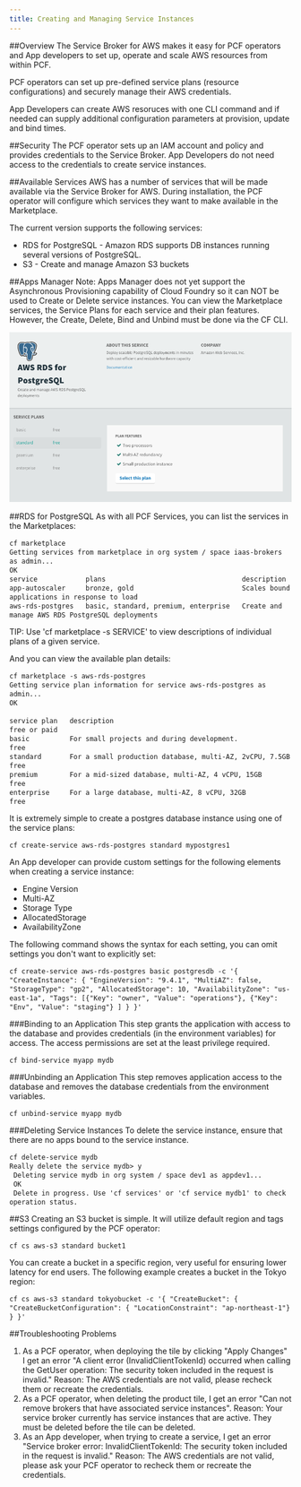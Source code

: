 ```yaml
---
title: Creating and Managing Service Instances
---
```



##Overview
The Service Broker for AWS makes it easy for PCF operators and App developers to set up, operate and scale AWS resources from within PCF. 

PCF operators can set up pre-defined service plans (resource configurations) and securely manage their AWS credentials. 

App Developers can create AWS resoruces with one CLI command and if needed can supply additional configuration parameters at provision, update and bind times.  

##Security
The PCF operator sets up an IAM account and policy and provides credentials to the Service Broker. App Developers do not need access to the credentials to create service instances. 


##Available Services
AWS has a number of services that will be made available via the Service Broker for AWS. 
During installation, the PCF operator will configure which services they want to make available in the Marketplace. 

The current version supports the following services:

* RDS for PostgreSQL - Amazon RDS supports DB instances running several versions of PostgreSQL. 
* S3 - Create and manage Amazon S3 buckets

##Apps Manager
Note: Apps Manager does not yet support the Asynchronous Provisioning capability of Cloud Foundry so it can NOT be used to Create or Delete service instances. You can view the Marketplace services, the Service Plans for each service and their plan features. However, the Create, Delete, Bind and Unbind must be done via the CF CLI.  

<img src="images/aws-sb-appsmgr-serviceplans.png"  />


##RDS for PostgreSQL
As with all PCF Services, you can list the services in the Marketplaces:

    cf marketplace
    Getting services from marketplace in org system / space iaas-brokers as admin...
    OK
    service            plans                                  description   
    app-autoscaler     bronze, gold                           Scales bound applications in response to load   
    aws-rds-postgres   basic, standard, premium, enterprise   Create and manage AWS RDS PostgreSQL deployments   

TIP:  Use 'cf marketplace -s SERVICE' to view descriptions of individual plans of a given service.


And you can view the available plan details:

    cf marketplace -s aws-rds-postgres
    Getting service plan information for service aws-rds-postgres as admin...
    OK

    service plan   description                                               free or paid   
    basic          For small projects and during development.                free   
    standard       For a small production database, multi-AZ, 2vCPU, 7.5GB   free   
    premium        For a mid-sized database, multi-AZ, 4 vCPU, 15GB          free   
    enterprise     For a large database, multi-AZ, 8 vCPU, 32GB              free


It is extremely simple to create a postgres database instance using one of the service plans:

    cf create-service aws-rds-postgres standard mypostgres1

An App developer can provide custom settings for the following elements when creating a service instance:

* Engine Version
* Multi-AZ
* Storage Type
* AllocatedStorage
* AvailabilityZone

The following command shows the syntax for each setting, you can omit settings you don't want to explicitly set:

    cf create-service aws-rds-postgres basic postgresdb -c '{ "CreateInstance": { "EngineVersion": "9.4.1", "MultiAZ": false, "StorageType": "gp2", "AllocatedStorage": 10, "AvailabilityZone": "us-east-1a", "Tags": [{"Key": "owner", "Value": "operations"}, {"Key": "Env", "Value": "staging"} ] } }'


###Binding to an Application
This step grants the application with access to the database and provides credentials (in the environment variables) for access. 
The access permissions are set at the least privilege required.  

    cf bind-service myapp mydb


###Unbinding an Application
This step removes application access to the database and removes the database credentials from the environment variables. 

    cf unbind-service myapp mydb

###Deleting Service Instances
To delete the service instance, ensure that there are no apps bound to the service instance.  

    cf delete-service mydb
    Really delete the service mydb> y
     Deleting service mydb in org system / space dev1 as appdev1...
     OK
     Delete in progress. Use 'cf services' or 'cf service mydb1' to check operation status.


##S3
Creating an S3 bucket is simple. It will utilize default region and tags settings configured by the PCF operator:

    cf cs aws-s3 standard bucket1

You can create a bucket in a specific region, very useful for ensuring lower latency for end users. The following example creates a bucket in the Tokyo region:

    cf cs aws-s3 standard tokyobucket -c '{ "CreateBucket": { "CreateBucketConfiguration": { "LocationConstraint": "ap-northeast-1"} } }'



##Troubleshooting Problems
1. As a PCF operator, when deploying the tile by clicking "Apply Changes" I get an error "A client error (InvalidClientTokenId) occurred when calling the GetUser operation: The security token included in the request is invalid." Reason: The AWS credentials are not valid, please recheck them or recreate the credentials. 
2. As a PCF operator, when deleting the product tile, I get an error "Can not remove brokers that have associated service instances". Reason: Your service broker currently has service instances that are active. They must be deleted before the tile can be deleted. 
2. As an App developer, when trying to create a service, I get an error "Service broker error: InvalidClientTokenId: The security token included in the request is invalid." Reason: The AWS credentials are not valid, please ask your PCF operator to recheck them or recreate the credentials.




